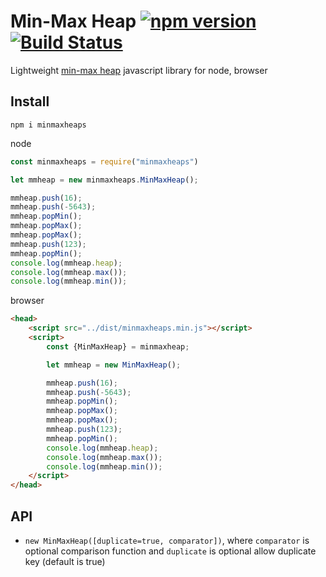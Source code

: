 # Min-Max Heap [![npm version](https://badge.fury.io/js/minmaxheaps.svg)](https://badge.fury.io/js/minmaxheaps) [![Build Status](https://travis-ci.org/sisobus/MinMaxHeap.svg?branch=master)](https://travis-ci.org/sisobus/MinMaxHeap)

Lightweight [min-max heap](http://www.cs.otago.ac.nz/staffpriv/mike/Papers/MinMaxHeaps/MinMaxHeaps.pdf) javascript library for node, browser

## Install
```shell
npm i minmaxheaps
```

node
```js
const minmaxheaps = require("minmaxheaps")

let mmheap = new minmaxheaps.MinMaxHeap();

mmheap.push(16);
mmheap.push(-5643);
mmheap.popMin();
mmheap.popMax();
mmheap.popMax();
mmheap.push(123);
mmheap.popMin();
console.log(mmheap.heap);
console.log(mmheap.max());
console.log(mmheap.min());
```

browser
```html
<head>
    <script src="../dist/minmaxheaps.min.js"></script>
    <script>
        const {MinMaxHeap} = minmaxheap;

        let mmheap = new MinMaxHeap();

        mmheap.push(16);
        mmheap.push(-5643);
        mmheap.popMin();
        mmheap.popMax();
        mmheap.popMax();
        mmheap.push(123);
        mmheap.popMin();
        console.log(mmheap.heap);
        console.log(mmheap.max());
        console.log(mmheap.min());
    </script>
</head>
```

## API

* `new MinMaxHeap([duplicate=true, comparator])`, where `comparator` is optional comparison function and `duplicate` is optional allow duplicate key (default is true)
